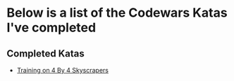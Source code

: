 # Below is a list of the Codewars Katas I've completed

## Completed Katas

* [Training on 4 By 4 Skyscrapers](./training_on_4x4_sky_scrapers)